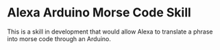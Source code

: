 # Alexa Arduino Morse Code Skill

This is a skill in development that would allow Alexa to translate a phrase into morse code through an Arduino.
